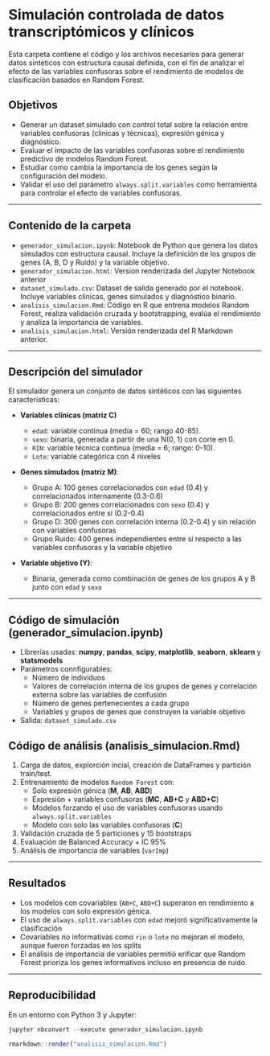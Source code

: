 # Simulación controlada de datos transcriptómicos y clínicos
Esta carpeta contiene el código y los archivos necesarios para generar datos sintéticos con estructura causal definida, con el fin de analizar el efecto de las variables confusoras sobre el rendimiento de modelos de clasificación basados en Random Forest.

## Objetivos

- Generar un dataset simulado con control total sobre la relación entre variables confusoras (clínicas y técnicas), expresión génica y diagnóstico.
- Evaluar el impacto de las variables confusoras sobre el rendimiento predictivo de modelos Random Forest.
- Estudiar como cambia la importancia de los genes según la configuración del modelo.
- Validar el uso del parámetro `always.split.variables` como herramienta para controlar el efecto de variables confusoras.

---

## Contenido de la carpeta

- `generador_simulacion.ipynb`: Notebook de Python que genera los datos simulados con estructura causal. Incluye la definición de los grupos de genes (A, B, D y Ruido) y la variable objetivo.
- `generador_simulacion.html`: Version renderizada del Jupyter Notebook anterior
- `dataset_simulado.csv`: Dataset de salida generado por el notebook. Incluye variables clínicas, genes simulados y diagnóstico binario.
- `analisis_simulacion.Rmd`: Código en R que entrena modelos Random Forest, realiza validación cruzada y bootstrapping, evalúa el rendimiento y analiza la importancia de variables.
- `analisis_simulacion.html`: Versión renderizada del R Markdown anterior.

--- 

## Descripción del simulador

El simulador genera un conjunto de datos sintéticos con las siguientes características:

- **Variables clínicas (matriz C)**
  - `edad`: variable continua (media = 60; rango 40-85).
  - `sexo`: binaria, generada a partir de una N(0, 1) con corte en 0.
  - `RIN`: variable técnica continua (media = 6; rango: 0-10).
  - `Lote`: variable categórica con 4 niveles
  
- **Genes simulados (matriz M)**:
  - Grupo A: 100 genes correlacionados con `edad` (0.4) y correlacionados internamente (0.3-0.6)
  - Grupo B: 200 genes correlacionados con `sexo` (0.4) y correlacionados entre sí (0.2-0.4)
  - Grupo D: 300 genes con correlación interna (0.2-0.4) y sin relación con variables confusoras
  - Grupo Ruido: 400 genes independientes entre sí respecto a las variables confusoras y la variable objetivo
    
- **Variable objetivo (Y)**:
  - Binaria, generada como combinación de genes de los grupos A y B junto con `edad` y `sexo`

--- 

## Código de simulación (generador_simulacion.ipynb)

- Librerías usadas: **numpy**, **pandas**, **scipy**, **matplotlib**, **seaborn**, **sklearn** y **statsmodels**
- Parámetros connfigurables:
   - Número de individuos
   - Valores de correlación interna de los grupos de genes y correlación externa sobre las variables de confusión
   - Número de genes pertenecientes a cada grupo
   - Variables y grupos de genes que construyen la variable objetivo
- Salida: `dataset_simulado.csv`

## Código de análisis (analisis_simulacion.Rmd)
1. Carga de datos, explorción incial, creación de DataFrames y partición train/test.
2. Entrenamiento de modelos `Random Forest` con:
   - Solo expresión génica (**M**, **AB**, **ABD**)
   - Expresión + variables confusoras (**MC**, **AB+C** y **ABD+C**)
   - Modelos forzando el uso de variables confusoras usando `always.split.variables`
   - Modelo con solo las variables confusoras (**C**)
3. Validación cruzada de 5 particiones y 15 bootstraps
4. Evaluación de Balanced Accuracy + IC 95%
5. Análisis de importancia de variables (`varImp`)

---

## Resultados

- Los modelos con covariables (`AB+C`, `ABD+C`) superaron en rendimiento a los modelos con solo expresión génica.
- El uso de `always.split.variables` con `edad` mejoró significativamente la clasificación
- Covariables no informativas como `rin` o `lote` no mejoran el modelo, aunque fueron forzadas en los splits
- El análisis de importancia de variables permitió erificar que Random Forest prioriza los genes informativos incluso en presencia de ruido.

---

## Reproducibilidad

En un entorno con Python 3 y Jupyter:

```python
jupyter nbconvert --execute generador_simulacion.ipynb
```

```r
rmarkdown::render("analisis_simulacion.Rmd")
